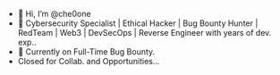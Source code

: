 - 👋 Hi, I’m @che0one
- 👀 Cybersecurity Specialist | Ethical Hacker | Bug Bounty Hunter | RedTeam | Web3 | DevSecOps | Reverse Engineer with years of dev. exp..
- 🌱 Currently on Full-Time Bug Bounty.
- Closed for Collab. and Opportunities...
